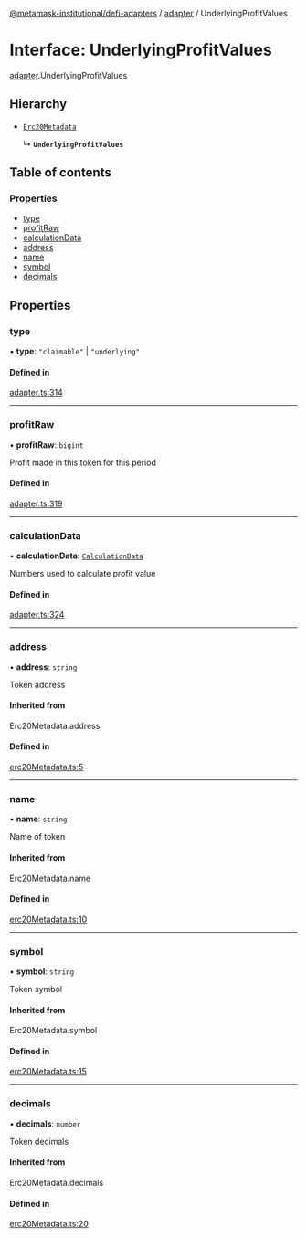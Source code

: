 [@metamask-institutional/defi-adapters](../README.md) / [adapter](../modules/adapter.md) / UnderlyingProfitValues

# Interface: UnderlyingProfitValues

[adapter](../modules/adapter.md).UnderlyingProfitValues

## Hierarchy

- [`Erc20Metadata`](../modules/erc20Metadata.md#erc20metadata)

  ↳ **`UnderlyingProfitValues`**

## Table of contents

### Properties

- [type](adapter.UnderlyingProfitValues.md#type)
- [profitRaw](adapter.UnderlyingProfitValues.md#profitraw)
- [calculationData](adapter.UnderlyingProfitValues.md#calculationdata)
- [address](adapter.UnderlyingProfitValues.md#address)
- [name](adapter.UnderlyingProfitValues.md#name)
- [symbol](adapter.UnderlyingProfitValues.md#symbol)
- [decimals](adapter.UnderlyingProfitValues.md#decimals)

## Properties

### type

• **type**: ``"claimable"`` \| ``"underlying"``

#### Defined in

[adapter.ts:314](https://github.com/consensys-vertical-apps/mmi-defi-adapters/blob/main/src/types/adapter.ts#L314)

___

### profitRaw

• **profitRaw**: `bigint`

Profit made in this token for this period

#### Defined in

[adapter.ts:319](https://github.com/consensys-vertical-apps/mmi-defi-adapters/blob/main/src/types/adapter.ts#L319)

___

### calculationData

• **calculationData**: [`CalculationData`](adapter.CalculationData.md)

Numbers used to calculate profit value

#### Defined in

[adapter.ts:324](https://github.com/consensys-vertical-apps/mmi-defi-adapters/blob/main/src/types/adapter.ts#L324)

___

### address

• **address**: `string`

Token address

#### Inherited from

Erc20Metadata.address

#### Defined in

[erc20Metadata.ts:5](https://github.com/consensys-vertical-apps/mmi-defi-adapters/blob/main/src/types/erc20Metadata.ts#L5)

___

### name

• **name**: `string`

Name of token

#### Inherited from

Erc20Metadata.name

#### Defined in

[erc20Metadata.ts:10](https://github.com/consensys-vertical-apps/mmi-defi-adapters/blob/main/src/types/erc20Metadata.ts#L10)

___

### symbol

• **symbol**: `string`

Token symbol

#### Inherited from

Erc20Metadata.symbol

#### Defined in

[erc20Metadata.ts:15](https://github.com/consensys-vertical-apps/mmi-defi-adapters/blob/main/src/types/erc20Metadata.ts#L15)

___

### decimals

• **decimals**: `number`

Token decimals

#### Inherited from

Erc20Metadata.decimals

#### Defined in

[erc20Metadata.ts:20](https://github.com/consensys-vertical-apps/mmi-defi-adapters/blob/main/src/types/erc20Metadata.ts#L20)
